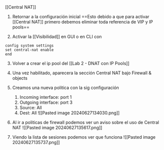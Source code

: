 [[Central NAT]]
1. Retornar a la configuración inicial
==Esto debido a que para activar [[Central NAT]] primero debemos eliminar toda referencia de VIP y IP pools==

2. Activar la [[Visibilidad]] en GUI o en CLI con
```
config system settings
set central-nat enable
end
```
3. Volver a crear el ip pool del [[Lab 2 - DNAT con IP Pools]] 
4. Una vez habilitado, aparecera la sección Central NAT bajo Firewall & objects
5. Creamos una nueva politica con la sig configuración
	1. Incoming interface: port 1
	2. Outgoing interface: port 3
	3. Source: All
	4. Dest: All
	![[Pasted image 20240627134030.png]]

6. Al ir a politicas de firewall podemos ver un aviso sobre el uso de Central NAT
 ![[Pasted image 20240627135617.png]]
 7. Viendo la lista de sesiones podemos ver que funciona
 ![[Pasted image 20240627135737.png]]
